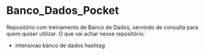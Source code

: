 # Banco_Dados_Pocket
Repositório com treinamento de Banco de Dados, servindo de consulta para quem quiser utilizar.
O que vai achar nesse repositório:
- intensivao banco de dados hashtag
 
